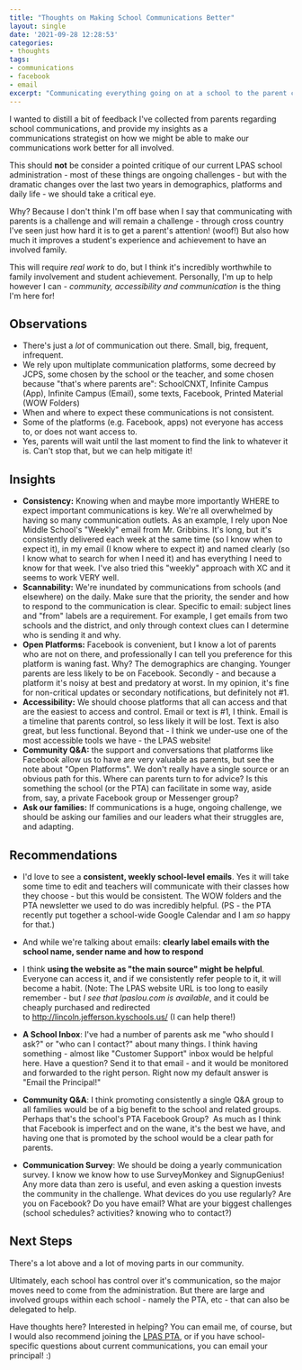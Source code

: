 ```yaml
---
title: "Thoughts on Making School Communications Better"
layout: single
date: '2021-09-28 12:28:53'
categories:
- thoughts
tags:
- communications
- facebook
- email 
excerpt: "Communicating everything going on at a school to the parent community is a challenge. Where are we now, and how can we make it better?"
---
```


I wanted to distill a bit of feedback I've collected from parents regarding school communications, and provide my insights as a communications strategist on how we might be able to make our communications work better for all involved. 

This should **not** be consider a pointed critique of our current LPAS school administration - most of these things are ongoing challenges - but with the dramatic changes over the last two years in demographics, platforms and daily life - we should take a critical eye.

Why? Because I don't think I'm off base when I say that communicating with parents is a challenge and will remain a challenge - through cross country I've seen just how hard it is to get a parent's attention! (woof!) But also how much it improves a student's experience and achievement to have an involved family. 

This will require *real work* to do, but I think it's incredibly worthwhile to family involvement and student achievement. Personally, I'm up to help however I can - _community, accessibility and communication_ is the thing I'm here for!

## Observations ##

* There's just a _lot_ of communication out there. Small, big, frequent, infrequent.
* We rely upon multiplate communication platforms, some decreed by JCPS, some chosen by the school or the teacher, and some chosen because "that's where parents are": SchoolCNXT, Infinite Campus (App), Infinite Campus (Email), some texts, Facebook, Printed Material (WOW Folders)
* When and where to expect these communications is not consistent.
* Some of the platforms (e.g. Facebook, apps) not everyone has access to, or does not want access to.
* Yes, parents will wait until the last moment to find the link to whatever it is. Can't stop that, but we can help mitigate it!

## Insights ##

- **Consistency:** Knowing when and maybe more importantly WHERE to expect important communications is key. We're all overwhelmed by having so many communication outlets. As an example, I rely upon Noe Middle School's "Weekly" email from Mr. Gribbins. It's long, but it's consistently delivered each week at the same time (so I know when to expect it), in my email (I know where to expect it) and named clearly (so I know what to search for when I need it) and has everything I need to know for that week. I've also tried this "weekly" approach with XC and it seems to work VERY well.
- **Scannability:** We're inundated by communications from schools (and elsewhere) on the daily. Make sure that the priority, the sender and how to respond to the communication is clear. Specific to email: subject lines and "from" labels are a requirement. For example, I get emails from two schools and the district, and only through context clues can I determine who is sending it and why.
- **Open Platforms:** Facebook is convenient, but I know a lot of parents who are not on there, and professionally I can tell you preference for this platform is waning fast. Why? The demographics are changing. Younger parents are less likely to be on Facebook. Secondly - and because a platform it's noisy at best and predatory at worst. In my opinion, it's fine for non-critical updates or secondary notifications, but definitely not #1.
- **Accessibility:** We should choose platforms that all can access and that are the easiest to access and control. Email or text is #1, I think. Email is a timeline that parents control, so less likely it will be lost. Text is also great, but less functional. Beyond that - I think we under-use one of the most accessible tools we have - the LPAS website!
- **Community Q&A:** the support and conversations that platforms like Facebook allow us to have are very valuable as parents, but see the note about "Open Platforms". We don't really have a single source or an obvious path for this. Where can parents turn to for advice? Is this something the school (or the PTA) can facilitate in some way, aside from, say, a private Facebook group or Messenger group? 
- **Ask our families:** If communications is a huge, ongoing challenge, we should be asking our families and our leaders what their struggles are, and adapting.

## Recommendations ##

- I'd love to see a **consistent, weekly school-level emails**. Yes it will take some time to edit and teachers will communicate with their classes how they choose - but this would be consistent. The WOW folders and the PTA newsletter we used to do was incredibly helpful. (PS - the PTA recently put together a school-wide Google Calendar and I am _so_ happy for that.)

- And while we're talking about emails: **clearly label emails with the school name, sender name and how to respond**

- I think **using the website as "the main source" might be helpful**. Everyone can access it, and if we consistently refer people to it, it will become a habit. (Note: The LPAS website URL is too long to easily remember - but *I see that lpaslou.com is available*, and it could be cheaply purchased and redirected to http://lincoln.jefferson.kyschools.us/ (I can help there!)

- **A School Inbox**: I've had a number of parents ask me "who should I ask?" or "who can I contact?" about many things. I think having something - almost like "Customer Support" inbox would be helpful here. Have a question? Send it to that email - and it would be monitored and forwarded to the right person. Right now my default answer is "Email the Principal!"

- **Community Q&A**: I think promoting consistently a single Q&A group to all families would be of a big benefit to the school and related groups. Perhaps that's the school's PTA Facebook Group?  As much as I think that Facebook is imperfect and on the wane, it's the best we have, and having one that is promoted by the school would be a clear path for parents.

- **Communication Survey**: We should be doing a yearly communication survey. I know we know how to use SurveyMonkey and SignupGenius! Any more data than zero is useful, and even asking a question invests the community in the challenge. What devices do you use regularly? Are you on Facebook? Do you have email? What are your biggest challenges (school schedules? activities? knowing who to contact?)

## Next Steps ##

There's a lot above and a lot of moving parts in our community. 

Ultimately, each school has control over it's communication, so the major moves need to come from the administration. But there are large and involved groups within each school - namely the PTA, etc - that can also be delegated to help.

Have thoughts here? Interested in helping? You can email me, of course, but I would also recommend joining the [LPAS PTA](https://sites.google.com/view/lpaspta/home?authuser=0), or if you have school-specific questions about current communications, you can email your principal! :) 